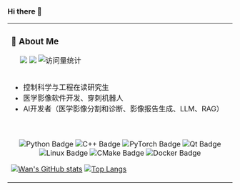 ### Hi there 👋

<table>
<tr><td>

### 🤺 About Me

<!-- profile logo 个人资料徽标 -->
<div align="left">

  <div>
    &emsp;
    <a href="https://www.zhihu.com/people/hao-xue-de-wa-86"><img src="https://img.shields.io/badge/Zhihu-知乎-blue" /></a>
    <a href="https://blog.csdn.net/wan_15"><img src="https://img.shields.io/badge/CSDN-论坛-c32136" /></a>
    <img src="https://komarev.com/ghpvc/?username=WenHao-L&label=Views&color=0e75b6&style=flat" alt="访问量统计" />
  </div>

</div>

<!-- for beauty 留个空行好看点 -->
<div>&nbsp;</div>

- 控制科学与工程在读研究生
- 医学影像软件开发、穿刺机器人
- AI开发者（医学影像分割和诊断、影像报告生成、LLM、RAG）

<!-- for beauty 留个空行好看点 -->
<div>&nbsp;</div>

</td></tr>
<tr><td>

<!--  skill badge 技能徽章 -->
<div align="center" >

![Python Badge](https://img.shields.io/badge/Python-3776AB?logo=python&logoColor=fff&style=flat)
![C++ Badge](https://img.shields.io/badge/C%2B%2B-00599C?logo=cplusplus&logoColor=fff&style=flat)
![PyTorch Badge](https://img.shields.io/badge/PyTorch-FEFEFE?logo=pytorch&logoColor=#EE4C2C&style=flat)
![Qt Badge](https://img.shields.io/badge/Qt-41CD52?logo=qt&logoColor=fff&style=flat)
![Linux Badge](https://img.shields.io/badge/Linux-FCC624?logo=linux&logoColor=000&style=flat)
![CMake Badge](https://img.shields.io/badge/CMake-064F8C?logo=CMake&logoColor=#DF0000&style=flat)
![Docker Badge](https://img.shields.io/badge/Docker-3776AB?logo=Docker&logoColor=#2496ED&style=flat)

</div>

<!-- stats card 统计卡片 -->
[![Wan's GitHub stats](https://github-readme-stats.vercel.app/api?username=WenHao-L&count_private=true&show_icons=true&theme=radical)](https://github.com/anuraghazra/github-readme-stats)
[![Top Langs](https://github-readme-stats.vercel.app/api/top-langs/?username=WenHao-L&count_private=true&layout=compact&theme=radical)](https://github.com/anuraghazra/github-readme-stats)
